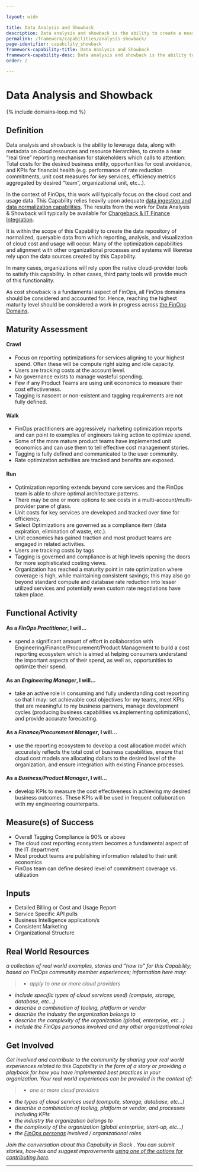 ```yaml
---

layout: wide

title: Data Analysis and Showback
description: Data analysis and showback is the ability to create a near real-time reporting mechanism which calls to attention total costs for the desired business entity, opportunities for cost avoidance, and KPIs
permalink: /framework/capabilities/analysis-showback/
page-identifier: capability_showback
framework-capability-title: Data Analysis and Showback
framework-capability-desc: Data analysis and showback is the ability to create a near real-time reporting mechanism which calls to attention total costs for the desired business entity, opportunities for cost avoidance, and KPIs...
order: 2

---
```


# Data Analysis and Showback

{% include domains-loop.md %}

## Definition
Data analysis and showback is the ability to leverage data, along with metadata on cloud resources and resource hierarchies, to create a near “real time” reporting mechanism for stakeholders which calls to attention: Total costs for the desired business entity, opportunities for cost avoidance, and KPIs for financial health (e.g. performance of rate reduction commitments, unit cost measures for key services, efficiency metrics aggregated by desired “team”,  organizational unit, etc...).

In the context of FinOps, this work will typically focus on the cloud cost and usage data. This Capability relies heavily upon adequate [data ingestion and data normalization capabilities](https://www.finops.org/framework/capabilities/data-normalization/). The results from the work for Data Analysis & Showback will typically be available for [Chargeback & IT Finance Integration](https://www.finops.org/framework/capabilities/chargeback/).

It is within the scope of this Capability to create the data repository of normalized, queryable data from which reporting, analysis, and visualization of cloud cost and usage will occur.  Many of the optimization capabilities and alignment with other organizational processes and systems will likewise rely upon the data sources created by this Capability.

In many cases, organizations will rely upon the native cloud-provider tools to satisfy this capability. In other cases, third party tools will provide much of this functionality.

As cost showback is a fundamental aspect of FinOps, all FinOps domains should be considered and accounted for. Hence, reaching the highest maturity level should be considered a work in progress across [the FinOps Domains](https://www.finops.org/framework/domains/).


## Maturity Assessment

#### Crawl
- Focus on reporting optimizations for services aligning to your highest spend. Often these will be compute right sizing and idle capacity.
- Users are tracking costs at the account level.
- No governance exists to manage wasteful spending.
- Few if any Product Teams are using unit economics to measure their cost effectiveness.
- Tagging is nascent or non-existent and tagging requirements are not fully defined.

#### Walk
- FinOps practitioners are aggressively marketing optimization reports and can point to examples of engineers taking action to optimize spend.
- Some of the more mature product teams have implemented unit economics and can use them to tell effective cost management stories.
- Tagging is fully defined and communicated to the user community.
- Rate optimization activities are tracked and benefits are exposed.

#### Run
- Optimization reporting extends beyond core services and the FinOps team is able to share optimal architecture patterns.
- There may be one or more options to see costs in a multi-account/multi-provider pane of glass.
- Unit costs for key services are developed and tracked over time for efficiency.
- Select Optimizations are governed as a compliance item (data expiration, elimination of waste, etc.).
- Unit economics has gained traction and most product teams are engaged in related activities.
- Users are tracking costs by tags
- Tagging is governed and compliance is at high levels opening the doors for more sophisticated costing views.
- Organization has reached a maturity point in rate optimization where coverage is high, while maintaining consistent savings; this may also go beyond standard compute and database rate reduction into lesser utilized services and potentially even custom rate negotiations have taken place.

## Functional Activity
#### As a *FinOps Practitioner*, I will...
* spend a significant amount of effort in collaboration with Engineering/Finance/Procurement/Product Management to build a cost reporting ecosystem which is aimed at helping consumers understand the important aspects of their spend, as well as, opportunities to optimize their spend.

#### As an *Engineering Manager*, I will...
* take an active role in consuming and fully understanding cost reporting so that I may: set achievable cost objectives for my teams, meet KPIs that are meaningful to my business partners, manage development cycles (producing business capabilities vs.implementing optimizations), and provide accurate forecasting.  

#### As a *Finance/Procurement Manager*, I will...
* use the reporting ecosystem to develop a cost allocation model which accurately reflects the total cost of business capabilities, ensure that cloud cost models are allocating dollars to the desired level of the organization, and ensure integration with existing Finance processes.

#### As a *Business/Product Manager*, I will...
* develop KPIs to measure the cost effectiveness in achieving my desired business outcomes. These KPIs will be used in frequent collaboration with my engineering counterparts.


## Measure(s) of Success
- Overall Tagging Compliance is 90% or above
- The cloud cost reporting ecosystem becomes a fundamental aspect of the IT department
- Most product teams are publishing information related to their unit economics
- FinOps team can define desired level of commitment coverage vs. utilization


## Inputs
- Detailed Billing or Cost and Usage Report
- Service Specific API pulls
- Business Intelligence application/s
- Consistent Marketing
- Organizational Structure


<!-- ####### Real World Resources ####### -->
## Real World Resources
_a collection of real world examples, stories and “how to” for this Capability; based on FinOps community member experiences; information here may:_
>* _apply to one or more cloud providers_
* _include specific types of cloud services used) (compute, storage, database, etc...)_
* _describe a combination of  tooling, platform or vendor_
* _describe the industry the organization belongs to_
* _describe the complexity of the organization (global, enterprise, etc…)_
* _include the FinOps personas involved and any other organizational roles_

## Get Involved
_Get involved and contribute to the community by sharing your real world experiences related to this Capability in the form of a story or providing a playbook for how you have implemented best practices in your organization. Your real world experiences can be provided in the context of:_

>* _one or more cloud providers_
* _the types of cloud services used (compute, storage, database, etc...)_
* _describe a combination of  tooling, platform or vendor, and processes including KPIs_
* _the industry the organization belongs to_
* _the complexity of the organization (global enterprise, start-up, etc…)_
* _the [FinOps personas](https://www.finops.org/framework/personas/) involved / organizational roles_

_Join the conversation about this Capability in Slack <!-- [insert name and link to Slack channel here] -->. You can submit stories, how-tos and suggest improvements [using one of the options for contributing here](https://www.finops.org/introduction/how-to-contribute/)._

---
